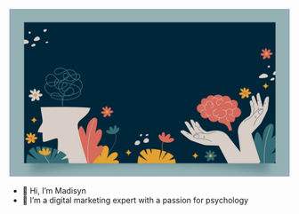 ![Header banner for madberns](https://github.com/madberns/madberns/blob/main/github_noggin_4.jpg)

- 👋 Hi, I’m Madisyn
- 👀 I’m a digital marketing expert with a passion for psychology

<!---
madberns/madberns is a ✨ special ✨ repository because its `README.md` (this file) appears on your GitHub profile.
You can click the Preview link to take a look at your changes.
--->
